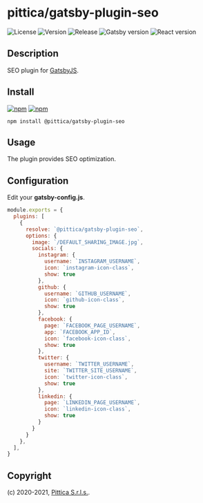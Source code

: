# pittica/gatsby-plugin-seo

![License](https://img.shields.io/github/license/pittica/gatsby-plugin-seo)
![Version](https://img.shields.io/github/package-json/v/pittica/gatsby-plugin-seo)
![Release](https://img.shields.io/github/v/release/pittica/gatsby-plugin-seo)
![Gatsby version](https://img.shields.io/npm/dependency-version/@pittica/gatsby-plugin-seo/peer/gatsby)
![React version](https://img.shields.io/github/package-json/dependency-version/pittica/gatsby-plugin-seo/react)

## Description

SEO plugin for [GatsbyJS](https://www.gatsbyjs.org/).

## Install

[![npm](https://img.shields.io/npm/v/@pittica/gatsby-plugin-seo)](https://www.npmjs.com/package/@pittica/gatsby-plugin-seo)
[![npm](https://img.shields.io/npm/dm/@pittica/gatsby-plugin-seo)](https://www.npmjs.com/package/@pittica/gatsby-plugin-seo)

```shell
npm install @pittica/gatsby-plugin-seo
```

## Usage

The plugin provides SEO optimization.

## Configuration

Edit your **gatsby-config.js**.

```javascript
module.exports = {
  plugins: [
    {
      resolve: `@pittica/gatsby-plugin-seo`,
      options: {
        image: `/DEFAULT_SHARING_IMAGE.jpg`,
        socials: {
          instagram: {
            username: `INSTAGRAM_USERNAME`,
            icon: `instagram-icon-class`,
            show: true
          },
          github: {
            username: `GITHUB_USERNAME`,
            icon: `github-icon-class`,
            show: true
          },
          facebook: {
            page: `FACEBOOK_PAGE_USERNAME`,
            app: `FACEBOOK_APP_ID`,
            icon: `facebook-icon-class`,
            show: true
          },
          twitter: {
            username: `TWITTER_USERNAME`,
            site: `TWITTER_SITE_USERNAME`,
            icon: `twitter-icon-class`,
            show: true
          },
          linkedin: {
            page: `LINKEDIN_PAGE_USERNAME`,
            icon: `linkedin-icon-class`,
            show: true
          }
        }
      }
    },
  ],
}
```

## Copyright

(c) 2020-2021, [Pittica S.r.l.s.](https://pittica.com).
